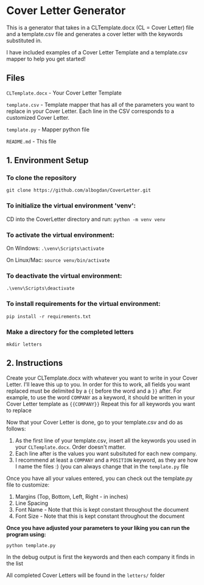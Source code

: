 # Cover Letter Generator

This is a generator that takes in a CLTemplate.docx (CL = Cover Letter) file and a template.csv file and generates a cover letter with the keywords substituted in.

I have included examples of a Cover Letter Template and a template.csv mapper to help you get started!

## Files
`CLTemplate.docx` - Your Cover Letter Template

`template.csv` - Template mapper that has all of the parameters you want to replace in your Cover Letter. Each line in the CSV corresponds to a customized Cover Letter.

`template.py` - Mapper python file

`README.md` - This file

## 1. Environment Setup
### To clone the repository
`git clone https://github.com/albogdan/CoverLetter.git`

### To initialize the virtual environment 'venv':
CD into the CoverLetter directory and run:
`python -m venv venv`

### To activate the virtual environment:
On Windows: `.\venv\Scripts\activate`

On Linux/Mac: `source venv/bin/activate`

### To deactivate the virtual environment:
`.\venv\Scripts\deactivate`

### To install requirements for the virtual environment:
`pip install -r requirements.txt`

### Make a directory for the completed letters
`mkdir letters`

## 2. Instructions
Create your CLTemplate.docx with whatever you want to write in your Cover Letter. I'll leave this up to you. 
In order for this to work, all fields you want replaced must be delimited by a `{{` before the word and a `}}` after.
For example, to use the word `COMPANY` as a keyword, it should be written in your Cover Letter template as `{{COMPANY}}`
Repeat this for all keywords you want to replace

Now that your Cover Letter is done, go to your template.csv and do as follows:
1. As the first line of your template.csv, insert all the keywords you used in your `CLTemplate.docx`. Order doesn't matter.
2. Each line after is the values you want subsituted for each new company.
3. I recommend at least a `COMPANY` and a `POSITION` keyword, as they are how I name the files :) (you can always change that in the `template.py` file

Once you have all your values entered, you can check out the template.py file to customize:
1. Margins (Top, Bottom, Left, Right - in inches)
2. Line Spacing
3. Font Name - Note that this is kept constant throughout the document
4. Font Size - Note that this is kept constant throughout the document

**Once you have adjusted your parameters to your liking you can run the program using:**

`python template.py`

In the debug output is first the keywords and then each company it finds in the list

All completed Cover Letters will be found in the `letters/` folder
